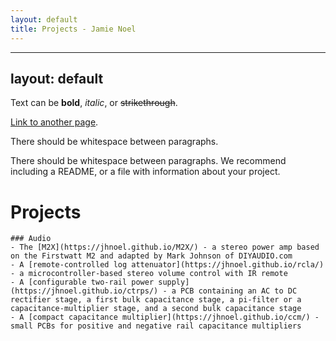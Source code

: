 ```yaml
---
layout: default
title: Projects - Jamie Noel
---
```

---
layout: default
---

Text can be **bold**, _italic_, or ~~strikethrough~~.

[Link to another page](./another-page.html).

There should be whitespace between paragraphs.

There should be whitespace between paragraphs. We recommend including a README, or a file with information about your project.

# Projects
	
	### Audio
	- The [M2X](https://jhnoel.github.io/M2X/) - a stereo power amp based on the Firstwatt M2 and adapted by Mark Johnson of DIYAUDIO.com
	- A [remote-controlled log attenuator](https://jhnoel.github.io/rcla/) - a microcontroller-based stereo volume control with IR remote	
	- A [configurable two-rail power supply](https://jhnoel.github.io/ctrps/) - a PCB containing an AC to DC rectifier stage, a first bulk capacitance stage, a pi-filter or a capacitance-multiplier stage, and a second bulk capacitance stage
	- A [compact capacitance multiplier](https://jhnoel.github.io/ccm/) - small PCBs for positive and negative rail capacitance multipliers
